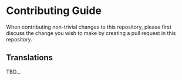 # Contributing Guide

When contributing non-trivial changes to this repository, please first discuss the change you wish to make by creating a pull request in this repository.

## Translations

TBD...

